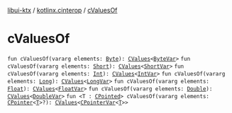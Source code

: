 [libui-ktx](../index.md) / [kotlinx.cinterop](index.md) / [cValuesOf](./c-values-of.md)

# cValuesOf

`fun cValuesOf(vararg elements: `[`Byte`](https://kotlinlang.org/api/latest/jvm/stdlib/kotlin/-byte/index.html)`): `[`CValues`](-c-values/index.md)`<`[`ByteVar`](-byte-var.md)`>`
`fun cValuesOf(vararg elements: `[`Short`](https://kotlinlang.org/api/latest/jvm/stdlib/kotlin/-short/index.html)`): `[`CValues`](-c-values/index.md)`<`[`ShortVar`](-short-var.md)`>`
`fun cValuesOf(vararg elements: `[`Int`](https://kotlinlang.org/api/latest/jvm/stdlib/kotlin/-int/index.html)`): `[`CValues`](-c-values/index.md)`<`[`IntVar`](-int-var.md)`>`
`fun cValuesOf(vararg elements: `[`Long`](https://kotlinlang.org/api/latest/jvm/stdlib/kotlin/-long/index.html)`): `[`CValues`](-c-values/index.md)`<`[`LongVar`](-long-var.md)`>`
`fun cValuesOf(vararg elements: `[`Float`](https://kotlinlang.org/api/latest/jvm/stdlib/kotlin/-float/index.html)`): `[`CValues`](-c-values/index.md)`<`[`FloatVar`](-float-var.md)`>`
`fun cValuesOf(vararg elements: `[`Double`](https://kotlinlang.org/api/latest/jvm/stdlib/kotlin/-double/index.html)`): `[`CValues`](-c-values/index.md)`<`[`DoubleVar`](-double-var.md)`>`
`fun <T : `[`CPointed`](-c-pointed/index.md)`> cValuesOf(vararg elements: `[`CPointer`](-c-pointer/index.md)`<`[`T`](c-values-of.md#T)`>?): `[`CValues`](-c-values/index.md)`<`[`CPointerVar`](-c-pointer-var.md)`<`[`T`](c-values-of.md#T)`>>`